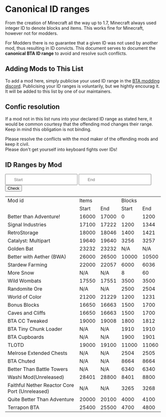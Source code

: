 # Canonical ID ranges

From the creation of Minecraft all the way up to 1.7, Minecraft always used integer ID to denote blocks and items.
This works fine for Minecraft, however not for modders.

For Modders there is no guarantee that a given ID was not used by another mod, thus resulting in ID convicts.
This document serves to document the **canonical BTA ID range** to avoid and resolve such conflicts.

## Adding Mods to This List

To add a mod here, simply publicise your used ID range in the [BTA modding discord](https://discord.com/channels/1138825919088312403/1411747698532548809). 
Publicising your ID ranges is voluntarily, but we hightly encourag it.
It will be added to this list by one of our maintainers.

## Confic resolution

If a mod not in this list runs into your declared ID range as stated here, it would be common courtesy that the offending mod changes their range.  
Keep in mind this obligation is not binding.  

Please resolve the conflicts with the mod maker of the offending mods and keep it civil.  
Please don't get yourself into keyboard fights over IDs!  

## ID Ranges by Mod

<div>
<input style="padding: .625em 2em" type="number" placeholder="Start" id="ID_CHECK_START">
<input style="padding: .625em 2em" type="number" placeholder="End"   id="ID_CHECK_END">
<button class="md-button md-button--primary" id="ID_CHECK_BUTTON">Check </button>
</div>

<p id="ID_CHECK_RESULT"></p>

<script defer src="../assets/checkIDRange.js"></script>

<table id="ID_TABLE"> 
    <tr>
        <td>Mod id</td> 
        <td colspan="2">Items</td>
        <td colspan="2">Blocks</td>
    </tr> 
    <tr>
        <td></td>
        <td>Start</td> <td>End</td>
        <td>Start</td> <td>End</td>
    </tr> 
    <tr><td>Better than Adventure!</td> <td>16000</td> <td>17000</td> <td>0</td> <td>1200</td></tr>
    <tr><td>Signal Industries</td> <td>17100</td> <td>17222</td> <td>1200</td> <td>1344</td></tr>
    <tr><td>RetroStorage</td> <td>18000</td> <td>18046</td> <td>1400</td> <td>1421</td></tr>
    <tr><td>Catalyst: Multipart</td> <td>19640</td> <td>19640</td> <td>3256</td> <td>3257</td></tr>
    <tr><td>Golden Bat</td> <td>23232</td> <td>23232</td> <td>N/A</td> <td>N/A</td></tr>
    <tr><td>Better with Aether (BWA)</td> <td>26000</td> <td>26500</td> <td>10000</td> <td>10500</td></tr>
    <tr><td>Stardew Farming</td> <td>22000</td> <td>22057</td> <td>6000</td> <td>6036</td></tr>
    <tr><td>More Snow</td> <td>N/A</td> <td>N/A</td> <td>8</td> <td>60</td></tr>
    <tr><td>Wild Wombats</td> <td>17550</td> <td>17551</td> <td>3500</td> <td>3500</td></tr>
    <tr><td>Randomite Ore</td> <td>N/A</td> <td>N/A</td> <td>2500</td> <td>2504</td></tr>
    <tr><td>World of Color</td> <td>21200</td> <td>21229</td> <td>1200</td> <td>1231</td></tr>
    <tr><td>Bonus Blocks</td> <td>16650</td> <td>16663</td> <td>1500</td> <td>1700</td></tr>
    <tr><td>Caves and Cliffs</td> <td>16650</td> <td>16663</td> <td>1500</td> <td>1700</td></tr>
    <tr><td>BTA CC Tweaked</td> <td>19000</td> <td>19008</td> <td>1800</td> <td>1812</td></tr>
    <tr><td>BTA Tiny Chunk Loader</td> <td>N/A</td> <td>N/A</td> <td>1910</td> <td>1910</td></tr>
    <tr><td>BTA Cupboards</td> <td>N/A</td> <td>N/A</td> <td>1900</td> <td>1901</td></tr>
    <tr><td>TLOTD</td> <td>19000</td> <td>19100</td> <td>11000</td> <td>11060</td></tr>
    <tr><td>Melrose Extended Chests</td> <td>N/A</td> <td>N/A</td> <td>2504</td> <td>2505</td></tr>
    <tr><td>BTA Chuted</td> <td>N/A</td> <td>N/A</td> <td>8664</td> <td>8664</td></tr>
    <tr><td>Better Than Battle Towers</td><td>N/A</td><td>N/A</td><td>6340</td><td>6340</td></tr>
    <tr><td>Washi Mod(Unreleased)</td><td>28401</td><td>28800</td><td>8401</td><td>8800</td></tr>
    <tr><td>Faithful Nether Reactor Core Port (Unreleased)</td><td>N/A</td><td>N/A</td><td>3265</td><td>3268</td></tr>
    <tr><td>Quite Better Than Adventure</td><td>20000</td><td>20100</td><td>4000</td><td>4100</td></tr>
    <tr><td>Terrapon BTA</td><td>25400</td><td>25500</td><td>4700</td><td>4800</td></tr>
</table>